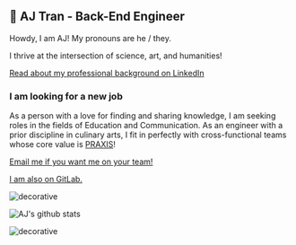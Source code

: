 ## 🔮 AJ Tran - Back-End Engineer 

Howdy, I am AJ! My pronouns are he / they. 

I thrive at the intersection of science, art, and humanities! 

[Read about my professional background on LinkedIn](https://www.linkedin.com/in/ajtran-dev/)  

### I am looking for a new job

As a person with a love for finding and sharing knowledge, I am seeking roles in the fields of Education and Communication. As an engineer with a prior discipline in culinary arts, I fit in perfectly with cross-functional teams whose core value is [PRAXIS](https://www.wordnik.com/words/praxis)!

[Email me if you want me on your team!](mailto:ajtrandev@gmail.com)

[I am also on GitLab.](https://gitlab.com/gothic_programmer)

![decorative](https://user-images.githubusercontent.com/31839316/96356889-ec9e8680-10b1-11eb-99b5-7a196827eecb.png)

![AJ's github stats](https://github-readme-stats.vercel.app/api?username=ajtran303&show_icons=true&theme=synthwave)

![decorative](https://user-images.githubusercontent.com/31839316/96356871-bc56e800-10b1-11eb-92b2-f8d19160831b.png)

